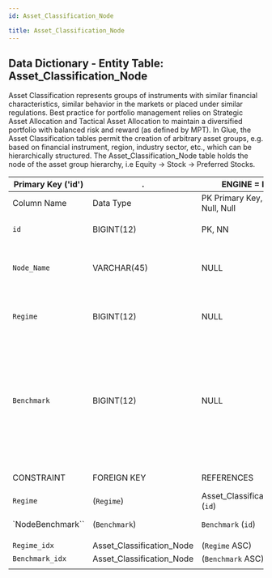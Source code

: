 ```yaml
---
id: Asset_Classification_Node

title: Asset_Classification_Node
---
```


## Data Dictionary - Entity Table: Asset_Classification_Node

Asset Classification represents groups of instruments with similar financial characteristics, similar behavior in the markets or placed under similar regulations. 
Best practice for portfolio management relies on Strategic Asset Allocation and Tactical Asset Allocation to maintain a diversified portfolio with balanced risk and reward (as defined by MPT). 
In Glue, the Asset Classification tables permit the creation of arbitrary asset groups, e.g. based on financial instrument, region, industry sector, etc., which can be hierarchically structured. 
The Asset_Classification_Node table holds the node of the asset group hierarchy, i.e Equity -> Stock -> Preferred Stocks.  

| Primary Key ('id')|.|ENGINE = InnoDB|.|.|
|---|---|---|---|---|
| Column Name| Data Type|PK Primary Key, NN-Not Null, Null|Example|Comment|
||
|`id`|BIGINT(12)|PK, NN|1|PrimaryKey-ID, Not Null (auto creates)|
|`Node_Name`|VARCHAR(45)|NULL|Mid-cap equity|Name of the exposure node i.e: Automotive, Mid-cap equity, Govn't bonds developed countries, Commodities, Energy|
|`Regime`|BIGINT(12)|NULL|3|Regime of classification id. Reference to Asset_Classification_Regime table|
|`Benchmark`|BIGINT(12)|NULL|1|Column is a reference to Benchmark Table. For each node specific Benchmark can be choosen (which should be applicable to the entire tree beneath the node). This is supposed to ease the choice of Benchmarks for a clients investment strategy but if not applicable the column can remain NULL.|
||
|CONSTRAINT|FOREIGN KEY|REFERENCES|ON DELETE|ON UPDATE|
| `Regime`|(`Regime`)|Asset_Classification_Regime (`id`)|NO ACTION| NO ACTION|
| `NodeBenchmark``|(`Benchmark`)|`Benchmark` (`id`)|NO ACTION| NO ACTION|
||
|`Regime_idx`|Asset_Classification_Node|(`Regime` ASC)|VISIBLE|.|
|`Benchmark_idx`|Asset_Classification_Node|(`Benchmark` ASC)|VISIBLE|.|
||


